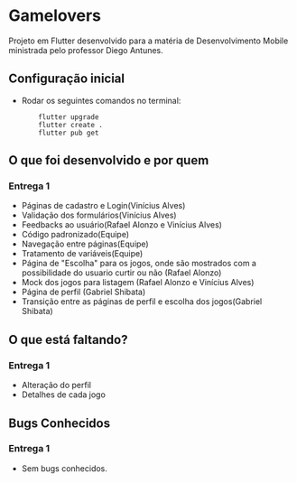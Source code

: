 # Gamelovers

Projeto em Flutter desenvolvido para a matéria de Desenvolvimento Mobile ministrada pelo professor Diego Antunes.

## Configuração inicial

* Rodar os seguintes comandos no terminal:
    ```
        flutter upgrade
        flutter create .
        flutter pub get
    ```
## O que foi desenvolvido e por quem
### Entrega 1
* Páginas de cadastro e Login(Vinícius Alves)
* Validação dos formulários(Vinícius Alves)
* Feedbacks ao usuário(Rafael Alonzo e Vinícius Alves)
* Código padronizado(Equipe)
* Navegação entre páginas(Equipe)
* Tratamento de variáveis(Equipe)
* Página de "Escolha" para os jogos, onde são mostrados com a possibilidade do usuario curtir ou não (Rafael Alonzo)
* Mock dos jogos para listagem (Rafael Alonzo e Vinícius Alves)
* Página de perfil (Gabriel Shibata)
* Transição entre as páginas de perfil e escolha dos jogos(Gabriel Shibata)

## O que está faltando?
### Entrega 1
* Alteração do perfil
* Detalhes de cada jogo

## Bugs Conhecidos
### Entrega 1
* Sem bugs conhecidos.
